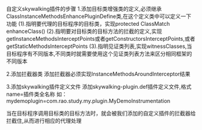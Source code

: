 自定义skywalking插件的步骤
1.添加目标类增强类的定义,必须继承ClassInstanceMethodsEnhancePluginDefine类,在这个定义类中可以定义一下功能
    (1).指明要代理的目标程序的目标类，实现protected ClassMatch enhanceClass() 
    (2).指明要对目标类的目标方法的拦截的定义,实现getInstanceMethodsInterceptPoints或者getConstructorsInterceptPoints,或者getStaticMethodsInterceptPoints
    (3).指明见证类列表,实现witnessClasses,当目标程序有不同版本,不同类时就需要使用这个见证类列表方法来区分相同框架的不同版本
    
2.添加拦截器类
    添加拦截器必须实现InstanceMethodsAroundInterceptor结果
    
3.添加skywalking插件定义文件
    添加skywalking-plugin.def插件定义文件,格式name=插件类全名称
    如：mydemoplugin=com.rao.study.my.plugin.MyDemoInstrumentation
    
    
当在目标程序调用目标类的目标方法时，就会被我们添加的自定义插件的拦截器给拦截住,从而进行相应的代理处理